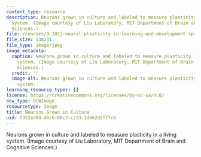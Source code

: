```yaml
---
content_type: resource
description: Neurons grown in culture and labeled to measure plasticity in a living
  system. (Image courtesy of Liu Laboratory, MIT Department of Brain and Cognitive
  Sciences.)
file: /courses/9-301j-neural-plasticity-in-learning-and-development-spring-2002/f352a384dbc680c3c2331d662d2ff7c6_9-301s02.jpg
file_size: 138231
file_type: image/jpeg
image_metadata:
  caption: Neurons grown in culture and labeled to measure plasticity in a living
    system. (Image courtesy of Liu Laboratory, MIT Department of Brain and Cognitive
    Sciences.)
  credit: ''
  image-alt: Neurons grown in culture and labeled to measure plasticity in a living
    system.
learning_resource_types: []
license: https://creativecommons.org/licenses/by-nc-sa/4.0/
ocw_type: OCWImage
resourcetype: Image
title: Neurons Grown in Culture
uid: f352a384-dbc6-80c3-c233-1d662d2ff7c6
---
```

Neurons grown in culture and labeled to measure plasticity in a living system. (Image courtesy of Liu Laboratory, MIT Department of Brain and Cognitive Sciences.)